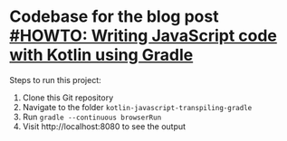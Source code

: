 # Codebase for the blog post [#HOWTO: Writing JavaScript code with Kotlin using Gradle](https://rieckpil.de/writing-javascript-code-with-kotlin-using-gradle/)

Steps to run this project:

1. Clone this Git repository
2. Navigate to the folder `kotlin-javascript-transpiling-gradle`
3. Run `gradle --continuous browserRun`
4. Visit http://localhost:8080 to see the output